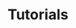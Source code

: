 ---
layout: multi-categories
title: Tutorials
permalink: /tutorials/
category: 'Tutorials'
tags: ['Psycholinguistics', 'Markup and Markdown', 'Website building']
---